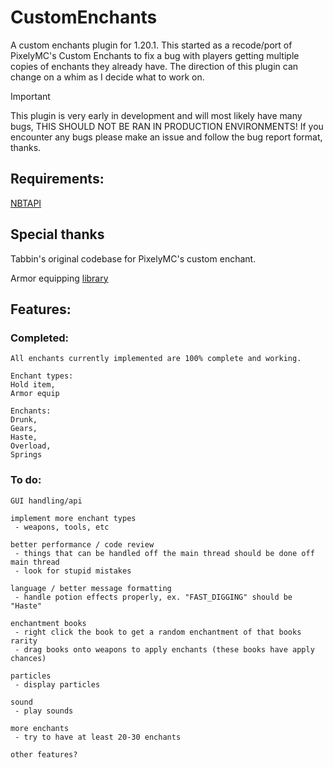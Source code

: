 # CustomEnchants
A custom enchants plugin for 1.20.1. This started as a recode/port of PixelyMC's Custom Enchants to fix a bug with players getting multiple copies of enchants they already have. The direction of this plugin can change on a whim as I decide what to work on.

> [!IMPORTANT]
> This plugin is very early in development and will most likely have many bugs, THIS SHOULD NOT BE RAN IN PRODUCTION ENVIRONMENTS! If you encounter any bugs please make an issue and follow the bug report format, thanks.

## Requirements:
[NBTAPI](https://www.spigotmc.org/resources/nbt-api.7939/)

## Special thanks

Tabbin's original codebase for PixelyMC's custom enchant.

Armor equipping [library](https://www.spigotmc.org/threads/arnuhs-armorequipevent.545188/)

## Features:

### Completed:
```
All enchants currently implemented are 100% complete and working.

Enchant types:
Hold item,
Armor equip

Enchants:
Drunk,
Gears,
Haste,
Overload,
Springs
```

### To do:
```
GUI handling/api

implement more enchant types
 - weapons, tools, etc

better performance / code review
 - things that can be handled off the main thread should be done off main thread
 - look for stupid mistakes

language / better message formatting
 - handle potion effects properly, ex. "FAST_DIGGING" should be "Haste"

enchantment books
 - right click the book to get a random enchantment of that books rarity
 - drag books onto weapons to apply enchants (these books have apply chances)

particles
 - display particles

sound
 - play sounds

more enchants 
 - try to have at least 20-30 enchants

other features?
```
